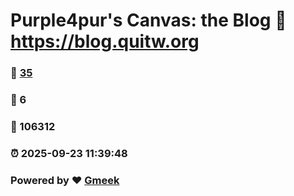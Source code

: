# Purple4pur's Canvas: the Blog :link: https://blog.quitw.org 
### :page_facing_up: [35](https://blog.quitw.org/tag.html) 
### :speech_balloon: 6 
### :hibiscus: 106312 
### :alarm_clock: 2025-09-23 11:39:48 
### Powered by :heart: [Gmeek](https://github.com/Meekdai/Gmeek)
